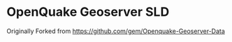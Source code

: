OpenQuake Geoserver SLD
====================

Originally Forked from https://github.com/gem/Openquake-Geoserver-Data
